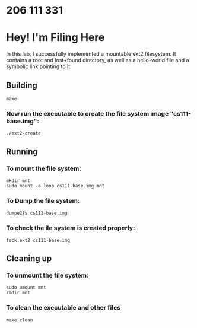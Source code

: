 # 206 111 331

# Hey! I'm Filing Here

In this lab, I successfully implemented a mountable ext2 filesystem. It contains a root and lost+found directory, as well as a hello-world file and a symbolic link pointing to it.

## Building

```shell
make
```

### Now run the executable to create the file system image "cs111-base.img":
```shell
./ext2-create
```

## Running

### To mount the file system:
```shell
mkdir mnt
sudo mount -o loop cs111-base.img mnt
```

### To Dump the file system:
```shell
dumpe2fs cs111-base.img
```

### To check the ile system is created properly:
```shell
fsck.ext2 cs111-base.img
```


## Cleaning up

### To unmount the file system:
```shell
sudo umount mnt
rmdir mnt
```

### To clean the executable and other files
```shell
make clean
```
